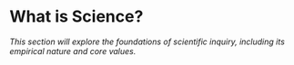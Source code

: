 # What is Science?

_This section will explore the foundations of scientific inquiry, including its empirical nature and core values._